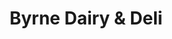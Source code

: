 ---
title: "Byrne Dairy & Deli"
url: /rochester/byrne-dairy-und-deli-maiden-lane/
shop: Lebensmittel
---